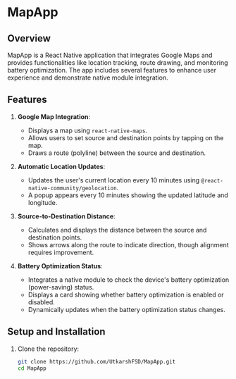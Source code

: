 # MapApp

## Overview
MapApp is a React Native application that integrates Google Maps and provides functionalities like location tracking, route drawing, and monitoring battery optimization. The app includes several features to enhance user experience and demonstrate native module integration.

## Features

1. **Google Map Integration**:
   - Displays a map using `react-native-maps`.
   - Allows users to set source and destination points by tapping on the map.
   - Draws a route (polyline) between the source and destination.

2. **Automatic Location Updates**:
   - Updates the user's current location every 10 minutes using `@react-native-community/geolocation`.
   - A popup appears every 10 minutes showing the updated latitude and longitude.

3. **Source-to-Destination Distance**:
   - Calculates and displays the distance between the source and destination points.
   - Shows arrows along the route to indicate direction, though alignment requires improvement.

4. **Battery Optimization Status**:
   - Integrates a native module to check the device's battery optimization (power-saving) status.
   - Displays a card showing whether battery optimization is enabled or disabled.
   - Dynamically updates when the battery optimization status changes.

## Setup and Installation

1. Clone the repository:
   ```bash
   git clone https://github.com/UtkarshFSD/MapApp.git
   cd MapApp

